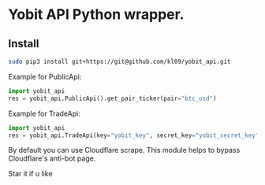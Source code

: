 
Yobit API Python wrapper.
=========================

## Install
```bash
sudo pip3 install git+https://git@github.com/kl09/yobit_api.git
```

>

Example for PublicApi:

```python
import yobit_api
res = yobit_api.PublicApi().get_pair_ticker(pair="btc_usd")
```


>

Example for TradeApi:

```python
import yobit_api
res = yobit_api.TradeApi(key="yobit_key", secret_key="yobit_secret_key").get_info()
```

By default you can use Cloudflare scrape. This module helps to bypass Cloudflare's anti-bot page.

Star it if u like

